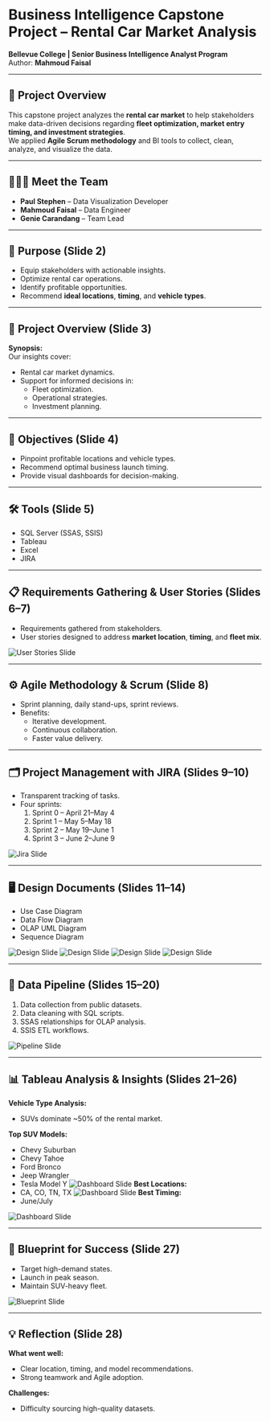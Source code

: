 # Business Intelligence Capstone Project – Rental Car Market Analysis

**Bellevue College | Senior Business Intelligence Analyst Program**  
Author: **Mahmoud Faisal**  

---

## 📌 Project Overview
This capstone project analyzes the **rental car market** to help stakeholders make data-driven decisions regarding **fleet optimization, market entry timing, and investment strategies**.  
We applied **Agile Scrum methodology** and BI tools to collect, clean, analyze, and visualize the data.

---

## 🧑‍🤝‍🧑 Meet the Team
- **Paul Stephen** – Data Visualization Developer  
- **Mahmoud Faisal** – Data Engineer  
- **Genie Carandang** – Team Lead  

---

## 🎯 Purpose (Slide 2)
- Equip stakeholders with actionable insights.
- Optimize rental car operations.
- Identify profitable opportunities.
- Recommend **ideal locations**, **timing**, and **vehicle types**.

---

## 📂 Project Overview (Slide 3)
**Synopsis:**  
Our insights cover:
- Rental car market dynamics.
- Support for informed decisions in:
  - Fleet optimization.
  - Operational strategies.
  - Investment planning.

---

## 🎯 Objectives (Slide 4)
- Pinpoint profitable locations and vehicle types.
- Recommend optimal business launch timing.
- Provide visual dashboards for decision-making.

---

## 🛠 Tools (Slide 5)
- SQL Server (SSAS, SSIS)
- Tableau
- Excel
- JIRA

---

## 📋 Requirements Gathering & User Stories (Slides 6–7)
- Requirements gathered from stakeholders.
- User stories designed to address **market location**, **timing**, and **fleet mix**.

![User Stories Slide](https://github.com/mahmoud1500/Graduation-Capstone-Project/blob/666d8d42b7112b8e482e5a21c1ca34654246a08a/Jira%20Sprints.jpg)

---

## ⚙ Agile Methodology & Scrum (Slide 8)
- Sprint planning, daily stand-ups, sprint reviews.
- Benefits:
  - Iterative development.
  - Continuous collaboration.
  - Faster value delivery.


---

## 🗂 Project Management with JIRA (Slides 9–10)
- Transparent tracking of tasks.
- Four sprints:
  1. Sprint 0 – April 21–May 4
  2. Sprint 1 – May 5–May 18
  3. Sprint 2 – May 19–June 1
  4. Sprint 3 – June 2–June 9

![Jira Slide](https://github.com/mahmoud1500/Graduation-Capstone-Project/blob/7aa0bfbabaa578fbfc0439c4c5baa36862745c60/Sprint%20Schedule.png)

---

## 🖥 Design Documents (Slides 11–14)
- Use Case Diagram
- Data Flow Diagram
- OLAP UML Diagram
- Sequence Diagram

![Design Slide](https://github.com/mahmoud1500/Graduation-Capstone-Project/blob/1580cca283ab7c536f18125ffce83956e1ca97a2/data%20flow%20diagram-%20last%20updated.png)
![Design Slide](https://github.com/mahmoud1500/Graduation-Capstone-Project/blob/1580cca283ab7c536f18125ffce83956e1ca97a2/OLAP%20UML%20Diagram.jpg)
![Design Slide](https://github.com/mahmoud1500/Graduation-Capstone-Project/blob/1580cca283ab7c536f18125ffce83956e1ca97a2/RCA%20Use%20Case%20Diagram.jpg)
![Design Slide](https://github.com/mahmoud1500/Graduation-Capstone-Project/blob/1580cca283ab7c536f18125ffce83956e1ca97a2/Sequence%20Diagram%203%20last%20updated.png)

---

## 🔄 Data Pipeline (Slides 15–20)
1. Data collection from public datasets.
2. Data cleaning with SQL scripts.
3. SSAS relationships for OLAP analysis.
4. SSIS ETL workflows.

![Pipeline Slide](images/pipeline.png)

---

## 📊 Tableau Analysis & Insights (Slides 21–26)
**Vehicle Type Analysis:**  
- SUVs dominate ~50% of the rental market.

**Top SUV Models:**
- Chevy Suburban
- Chevy Tahoe
- Ford Bronco
- Jeep Wrangler
- Tesla Model Y
![Dashboard Slide](https://github.com/mahmoud1500/Graduation-Capstone-Project/blob/7aa27cb3c4e5dbd08e071a927bfbf1680999f0bc/SUV%20Brands.jpg)
**Best Locations:**
- CA, CO, TN, TX
![Dashboard Slide](https://github.com/mahmoud1500/Graduation-Capstone-Project/blob/86d84a0a9baa4f0bc7b69904f2c3690f78365165/Tableau%20Map%20Analysis.png)
**Best Timing:**
- June/July

![Dashboard Slide](https://github.com/mahmoud1500/Graduation-Capstone-Project/blob/86d84a0a9baa4f0bc7b69904f2c3690f78365165/Tableau%20analysis.png)

---

## 🧩 Blueprint for Success (Slide 27)
- Target high-demand states.
- Launch in peak season.
- Maintain SUV-heavy fleet.

![Blueprint Slide](images/blueprint.png)

---

## 💡 Reflection (Slide 28)
**What went well:**
- Clear location, timing, and model recommendations.
- Strong teamwork and Agile adoption.

**Challenges:**
- Difficulty sourcing high-quality datasets.



